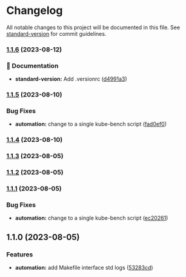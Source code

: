 # Changelog

All notable changes to this project will be documented in this file. See [standard-version](https://github.com/conventional-changelog/standard-version) for commit guidelines.

### [1.1.6](https://github.com/freddieentity/github-actions-started/compare/v1.1.5...v1.1.6) (2023-08-12)


### 📝 Documentation

* **standard-version:** Add .versionrc ([d4991a3](https://github.com/freddieentity/github-actions-started/commit/d4991a3be63a4eac20fb9e18458ac894fcd5765e))

### [1.1.5](https://github.com/freddieentity/github-actions-started/compare/v1.1.4...v1.1.5) (2023-08-10)


### Bug Fixes

* **automation:** change to a single kube-bench script ([fad0ef0](https://github.com/freddieentity/github-actions-started/commit/fad0ef05ad86100a2e2373973b41f3951ee311e7))

### [1.1.4](https://github.com/freddieentity/github-actions-started/compare/v1.1.3...v1.1.4) (2023-08-10)

### [1.1.3](https://github.com/freddieentity/github-actions-started/compare/v1.1.2...v1.1.3) (2023-08-05)

### [1.1.2](https://github.com/freddieentity/github-actions-started/compare/v1.1.1...v1.1.2) (2023-08-05)

### [1.1.1](https://github.com/freddieentity/github-actions-started/compare/v1.1.0...v1.1.1) (2023-08-05)


### Bug Fixes

* **automation:** change to a single kube-bench script ([ec20261](https://github.com/freddieentity/github-actions-started/commit/ec20261b357e8f65f9721db8599e314c01278ca8))

## 1.1.0 (2023-08-05)


### Features

* **automation:** add Makefile interface std logs ([53283cd](https://github.com/freddieentity/github-actions-started/commit/53283cdd8f1165a3073e54868e000a5988dd0f90))
